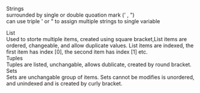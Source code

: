 Strings<br>
surrounded by single or double quoation mark (' , ")<br>
can use triple ' or " to assign multiple strings to single variable<br>

List<br>
Used to storte multiple items, created using square bracket,List items are ordered, changeable, and allow duplicate values. List items are indexed, the first item has index [0], the second item has index [1] etc.<br>
Tuples<br>
Tuples are listed, unchangable, allows dublicate, created by round bracket.<br>
Sets<br>
Sets are unchangable group of items. Sets cannot be modifies is unordered, and unindexed and is created by curly bracket.<br>